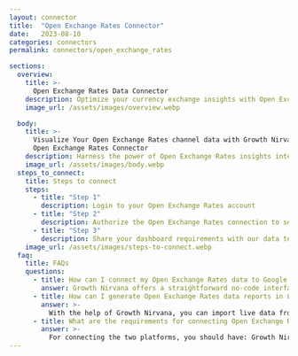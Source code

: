```yaml
---
layout: connector
title:  "Open Exchange Rates Connector"
date:   2023-08-10
categories: connectors
permalink: connectors/open_exchange_rates

sections:
  overview:
    title: >-
      Open Exchange Rates Data Connector
    description: Optimize your currency exchange insights with Open Exchange Rates integration. Seamlessly merge exchange rate data from Open Exchange Rates with Looker Studio's analytical capabilities, unlocking insights that drive currency strategies, financial planning, and operational excellence.
    image_url: /assets/images/overview.webp

  body:
    title: >-
      Visualize Your Open Exchange Rates channel data with Growth Nirvana's
      Open Exchange Rates Connector
    description: Harness the power of Open Exchange Rates insights integrated into Looker Studio for strategic currency exchange decisions.
    image_url: /assets/images/body.webp
  steps_to_connect:
    title: Steps to connect
    steps:
      - title: "Step 1"
        description: Login to your Open Exchange Rates account
      - title: "Step 2"
        description: Authorize the Open Exchange Rates connection to send data to Growth Nirvana
      - title: "Step 3"
        description: Share your dashboard requirements with our data team. We will build the report for you.
    image_url: /assets/images/steps-to-connect.webp
  faq:
    title: FAQs
    questions:
      - title: How can I connect my Open Exchange Rates data to Google Data Studio/Looker Studio?
        answer: Growth Nirvana offers a straightforward no-code interface to connect to Open Exchange Rates data sources.
      - title: How can I generate Open Exchange Rates data reports in Looker Studio?
        answer: >-
          With the help of Growth Nirvana, you can import live data from Open Exchange Rates into Looker Studio. These data can be viewed in charts, tables, and dashboards to generate branded reports that can be shared instantly.
      - title: What are the requirements for connecting Open Exchange Rates and Looker Studio?
        answer: >-
          For connecting the two platforms, you should have: Growth Nirvana Account and Open Exchange Rates Ads Account
---
```

